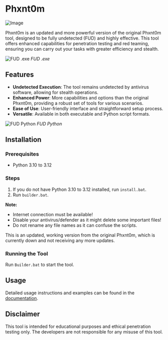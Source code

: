 # Phxnt0m
![Image](https://cdn.discordapp.com/attachments/1245441374795595897/1251754081635012740/ima231313ge.png?ex=66799d95&is=66784c15&hm=456a8330d4c39f52c47db1167128b3410868673e3a4dbf7b26dac79280c8abcc&)

Phxnt0m is an updated and more powerful version of the original Phxnt0m tool, designed to be fully undetected (FUD) and highly effective. This tool offers enhanced capabilities for penetration testing and red teaming, ensuring you can carry out your tasks with greater efficiency and stealth.

![FUD .exe](https://cdn.discordapp.com/attachments/1252644513227214920/1254647406222508093/image.png?ex=667a40f3&is=6678ef73&hm=218d9453abcbab3f01e521344cf5c16264c4f382c380cb8caf67a81ec3b26aed&)
*FUD .exe*

## Features

- **Undetected Execution**: The tool remains undetected by antivirus software, allowing for stealth operations.
- **Enhanced Power**: More capabilities and options than the original Phxnt0m, providing a robust set of tools for various scenarios.
- **Ease of Use**: User-friendly interface and straightforward setup process.
- **Versatile**: Available in both executable and Python script formats.

![FUD Python](https://cdn.discordapp.com/attachments/1252644513227214920/1254647732778565653/image.png?ex=667a4141&is=6678efc1&hm=f364bd660b93ff226a236eb5ac040a6e02a01bd1b78f0eb150fe15fb1c3b11ff&)
*FUD Python*

## Installation

### Prerequisites

- Python 3.10 to 3.12

### Steps

1. If you do not have Python 3.10 to 3.12 installed, run `install.bat`.
2. Run `builder.bat`.

**Note:**

- Internet connection must be available!
- Disable your antivirus/defender as it might delete some important files!
- Do not rename any file names as it can confuse the scripts.

This is an updated, working version from the original Phxnt0m, which is currently down and not receiving any more updates.

### Running the Tool

Run `Builder.bat` to start the tool.

## Usage

Detailed usage instructions and examples can be found in the [documentation](link-to-documentation).

## Disclaimer

This tool is intended for educational purposes and ethical penetration testing only. The developers are not responsible for any misuse of this tool.
